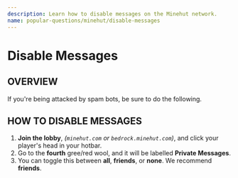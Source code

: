 ```yaml
---
description: Learn how to disable messages on the Minehut network.
name: popular-questions/minehut/disable-messages
---
```


# Disable Messages

## OVERVIEW

If you're being attacked by spam bots, be sure to do the following.

## HOW TO DISABLE MESSAGES

1. **Join the lobby**, _\(`minehut.com` or `bedrock.minehut.com`\)_, and click your player's head in your hotbar.
2. Go to the **fourth** gree/red wool, and it will be labelled **Private Messages**.
3. You can toggle this between **all**, **friends**, or **none**. We recommend **friends**.

